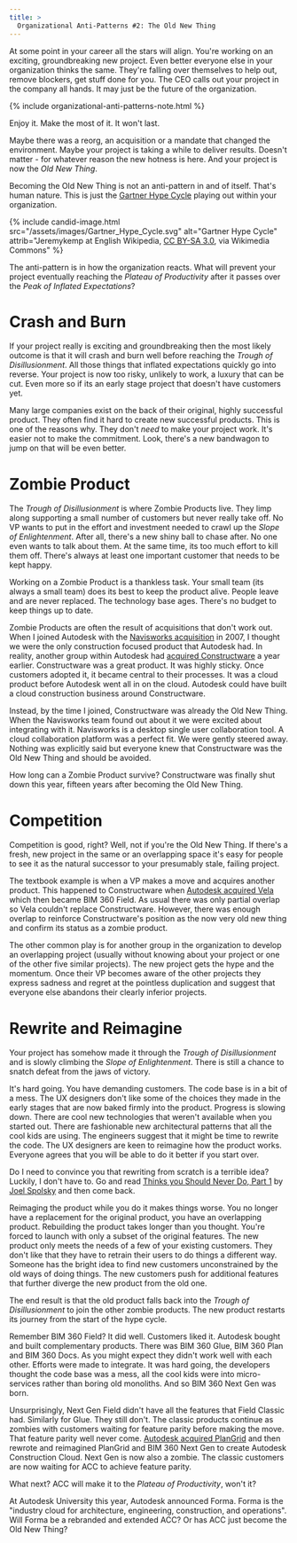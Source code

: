 ```yaml
---
title: >
  Organizational Anti-Patterns #2: The Old New Thing
---
```


At some point in your career all the stars will align. You're working on an exciting, groundbreaking new project. Even better everyone else in your organization thinks the same. They're falling over themselves to help out, remove blockers, get stuff done for you. The CEO calls out your project in the company all hands. It may just be the future of the organization.

{% include organizational-anti-patterns-note.html %}

Enjoy it. Make the most of it. It won't last. 

Maybe there was a reorg, an acquisition or a mandate that changed the environment. Maybe your project is taking a while to deliver results. Doesn't matter - for whatever reason the new hotness is here. And your project is now the *Old New Thing*. 

Becoming the Old New Thing is not an anti-pattern in and of itself. That's human nature. This is just the [Gartner Hype Cycle](https://en.wikipedia.org/wiki/Gartner_hype_cycle) playing out within your organization.

{% include candid-image.html src="/assets/images/Gartner_Hype_Cycle.svg" alt="Gartner Hype Cycle" attrib="Jeremykemp at English Wikipedia, [CC BY-SA 3.0](https://creativecommons.org/licenses/by-sa/3.0), via Wikimedia Commons" %}

The anti-pattern is in how the organization reacts. What will prevent your project eventually reaching the *Plateau of Productivity* after it passes over the *Peak of Inflated Expectations*?

# Crash and Burn

If your project really is exciting and groundbreaking then the most likely outcome is that it will crash and burn well before reaching the *Trough of Disillusionment*. All those things that inflated expectations quickly go into reverse. Your project is now too risky, unlikely to work, a luxury that can be cut. Even more so if its an early stage project that doesn't have customers yet.

Many large companies exist on the back of their original, highly successful product. They often find it hard to create new successful products. This is one of the reasons why. They don't *need* to make your project work. It's easier not to make the commitment. Look, there's a new bandwagon to jump on that will be even better. 

# Zombie Product

The *Trough of Disillusionment* is where Zombie Products live. They limp along supporting a small number of customers but never really take off. No VP wants to put in the effort and investment needed to crawl up the *Slope of Enlightenment*. After all, there's a new shiny ball to chase after. No one even wants to talk about them. At the same time, its too much effort to kill them off. There's always at least one important customer that needs to be kept happy.

Working on a Zombie Product is a thankless task. Your small team (its always a small team) does its best to keep the product alive. People leave and are never replaced. The technology base ages. There's no budget to keep things up to date. 

Zombie Products are often the result of acquisitions that don't work out. When I joined Autodesk with the [Navisworks acquisition](https://investors.autodesk.com/news-releases/news-release-details/autodesk-completes-acquisition-navisworks) in 2007, I thought we were the only construction focused product that Autodesk had. In reality, another group within Autodesk had [acquired Constructware](https://investors.autodesk.com/news-releases/news-release-details/autodesk-completes-acquisition-demand-software-provider) a year earlier. Constructware was a great product. It was highly sticky. Once customers adopted it, it became central to their processes. It was a cloud product before Autodesk went all in on the cloud. Autodesk could have built a cloud construction business around Constructware.

Instead, by the time I joined, Constructware was already the Old New Thing. When the Navisworks team found out about it we were excited about integrating with it. Navisworks is a desktop single user collaboration tool. A cloud collaboration platform was a perfect fit. We were gently steered away. Nothing was explicitly said but everyone knew that Constructware was the Old New Thing and should be avoided.

How long can a Zombie Product survive? Constructware was finally shut down this year, fifteen years after becoming the Old New Thing.

# Competition

Competition is good, right? Well, not if you're the Old New Thing. If there's a fresh, new  project in the same or an overlapping space it's easy for people to see it as the natural successor to your presumably stale, failing project. 

The textbook example is when a VP makes a move and acquires another product. This happened to Constructware when [Autodesk acquired Vela](https://investors.autodesk.com/news-releases/news-release-details/autodesk-positioned-transform-construction-industry-through-vela) which then became BIM 360 Field. As usual there was only partial overlap so Vela couldn't replace Constructware. However, there was enough overlap to reinforce Constructware's position as the now very old new thing and confirm its status as a zombie product.

The other common play is for another group in the organization to develop an overlapping project (usually without knowing about your project or one of the other five similar projects). The new project gets the hype and the momentum. Once their VP becomes aware of the other projects they express sadness and regret at the pointless duplication and suggest that everyone else abandons their clearly inferior projects. 

# Rewrite and Reimagine

Your project has somehow made it through the *Trough of Disillusionment* and is slowly climbing the *Slope of Enlightenment*. There is still a chance to snatch defeat from the jaws of victory.

It's hard going. You have demanding customers. The code base is in a bit of a mess. The UX designers don't like some of the choices they made in the early stages that are now baked firmly into the product. Progress is slowing down. There are cool new technologies that weren't available when you started out. There are fashionable new architectural patterns that all the cool kids are using. The engineers suggest that it might be time to rewrite the code. The UX designers are keen to reimagine how the product works. Everyone agrees that you will be able to do it better if you start over.

Do I need to convince you that rewriting from scratch is a terrible idea? Luckily, I don't have to. Go and read [Thinks you Should Never Do, Part 1](https://www.joelonsoftware.com/2000/04/06/things-you-should-never-do-part-i/) by [Joel Spolsky](https://www.joelonsoftware.com/about-me/) and then come back. 

Reimaging the product while you do it makes things worse. You no longer have a replacement for the original product, you have an overlapping product. Rebuilding the product takes longer than you thought. You're forced to launch with only a subset of the original features. The new product only meets the needs of a few of your existing customers. They don't like that they have to retrain their users to do things a different way. Someone has the bright idea to find new customers unconstrained by the old ways of doing things. The new customers push for additional features that further diverge the new product from the old one. 

The end result is that the old product falls back into the *Trough of Disillusionment* to join the other zombie products. The new product restarts its journey from the start of the hype cycle. 

Remember BIM 360 Field? It did well. Customers liked it. Autodesk bought and built complementary products. There was BIM 360 Glue, BIM 360 Plan and BIM 360 Docs. As you might expect they didn't work well with each other. Efforts were made to integrate. It was hard going, the developers thought the code base was a mess, all the cool kids were into micro-services rather than boring old monoliths. And so BIM 360 Next Gen was born.

Unsurprisingly, Next Gen Field didn't have all the features that Field Classic had. Similarly for Glue. They still don't. The classic products continue as zombies with customers waiting for feature parity before making the move. That feature parity well never come. [Autodesk acquired PlanGrid](https://adsknews.autodesk.com/pressrelease/autodesk-to-acquire-plangrid) and then rewrote and reimagined PlanGrid and BIM 360 Next Gen to create Autodesk Construction Cloud. Next Gen is now also a zombie. The classic customers are now waiting for ACC to achieve feature parity.  

What next? ACC will make it to the *Plateau of Productivity*, won't it? 

At Autodesk University this year, Autodesk announced Forma. Forma is the "industry cloud for architecture, engineering, construction, and operations". Will Forma be a rebranded and extended ACC? Or has ACC just become the Old New Thing? 



